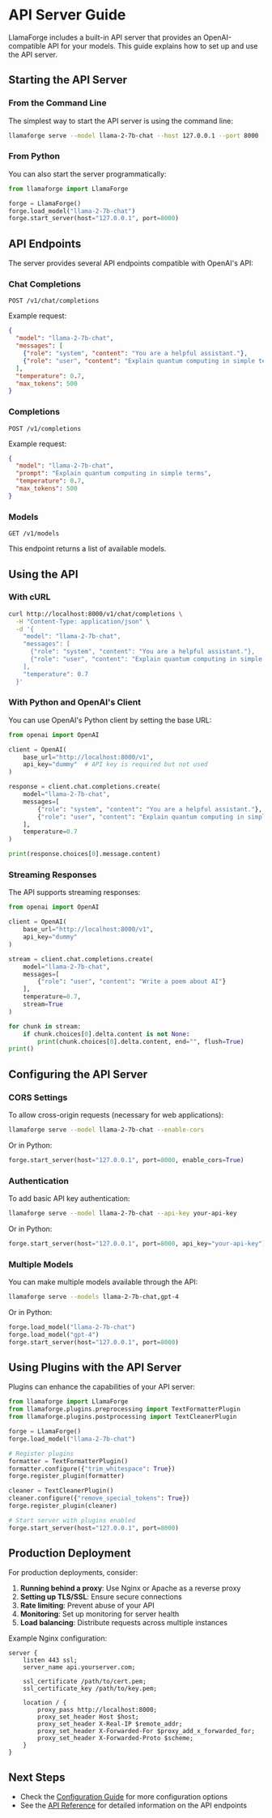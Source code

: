 # API Server Guide

LlamaForge includes a built-in API server that provides an OpenAI-compatible API for your models. This guide explains how to set up and use the API server.

## Starting the API Server

### From the Command Line

The simplest way to start the API server is using the command line:

```bash
llamaforge serve --model llama-2-7b-chat --host 127.0.0.1 --port 8000
```

### From Python

You can also start the server programmatically:

```python
from llamaforge import LlamaForge

forge = LlamaForge()
forge.load_model("llama-2-7b-chat")
forge.start_server(host="127.0.0.1", port=8000)
```

## API Endpoints

The server provides several API endpoints compatible with OpenAI's API:

### Chat Completions

```
POST /v1/chat/completions
```

Example request:

```json
{
  "model": "llama-2-7b-chat",
  "messages": [
    {"role": "system", "content": "You are a helpful assistant."},
    {"role": "user", "content": "Explain quantum computing in simple terms"}
  ],
  "temperature": 0.7,
  "max_tokens": 500
}
```

### Completions

```
POST /v1/completions
```

Example request:

```json
{
  "model": "llama-2-7b-chat",
  "prompt": "Explain quantum computing in simple terms",
  "temperature": 0.7,
  "max_tokens": 500
}
```

### Models

```
GET /v1/models
```

This endpoint returns a list of available models.

## Using the API

### With cURL

```bash
curl http://localhost:8000/v1/chat/completions \
  -H "Content-Type: application/json" \
  -d '{
    "model": "llama-2-7b-chat",
    "messages": [
      {"role": "system", "content": "You are a helpful assistant."},
      {"role": "user", "content": "Explain quantum computing in simple terms"}
    ],
    "temperature": 0.7
  }'
```

### With Python and OpenAI's Client

You can use OpenAI's Python client by setting the base URL:

```python
from openai import OpenAI

client = OpenAI(
    base_url="http://localhost:8000/v1",
    api_key="dummy"  # API key is required but not used
)

response = client.chat.completions.create(
    model="llama-2-7b-chat",
    messages=[
        {"role": "system", "content": "You are a helpful assistant."},
        {"role": "user", "content": "Explain quantum computing in simple terms"}
    ],
    temperature=0.7
)

print(response.choices[0].message.content)
```

### Streaming Responses

The API supports streaming responses:

```python
from openai import OpenAI

client = OpenAI(
    base_url="http://localhost:8000/v1",
    api_key="dummy"
)

stream = client.chat.completions.create(
    model="llama-2-7b-chat",
    messages=[
        {"role": "user", "content": "Write a poem about AI"}
    ],
    temperature=0.7,
    stream=True
)

for chunk in stream:
    if chunk.choices[0].delta.content is not None:
        print(chunk.choices[0].delta.content, end="", flush=True)
print()
```

## Configuring the API Server

### CORS Settings

To allow cross-origin requests (necessary for web applications):

```bash
llamaforge serve --model llama-2-7b-chat --enable-cors
```

Or in Python:

```python
forge.start_server(host="127.0.0.1", port=8000, enable_cors=True)
```

### Authentication

To add basic API key authentication:

```bash
llamaforge serve --model llama-2-7b-chat --api-key your-api-key
```

Or in Python:

```python
forge.start_server(host="127.0.0.1", port=8000, api_key="your-api-key")
```

### Multiple Models

You can make multiple models available through the API:

```bash
llamaforge serve --models llama-2-7b-chat,gpt-4
```

Or in Python:

```python
forge.load_model("llama-2-7b-chat")
forge.load_model("gpt-4")
forge.start_server(host="127.0.0.1", port=8000)
```

## Using Plugins with the API Server

Plugins can enhance the capabilities of your API server:

```python
from llamaforge import LlamaForge
from llamaforge.plugins.preprocessing import TextFormatterPlugin
from llamaforge.plugins.postprocessing import TextCleanerPlugin

forge = LlamaForge()
forge.load_model("llama-2-7b-chat")

# Register plugins
formatter = TextFormatterPlugin()
formatter.configure({"trim_whitespace": True})
forge.register_plugin(formatter)

cleaner = TextCleanerPlugin()
cleaner.configure({"remove_special_tokens": True})
forge.register_plugin(cleaner)

# Start server with plugins enabled
forge.start_server(host="127.0.0.1", port=8000)
```

## Production Deployment

For production deployments, consider:

1. **Running behind a proxy**: Use Nginx or Apache as a reverse proxy
2. **Setting up TLS/SSL**: Ensure secure connections
3. **Rate limiting**: Prevent abuse of your API
4. **Monitoring**: Set up monitoring for server health
5. **Load balancing**: Distribute requests across multiple instances

Example Nginx configuration:

```nginx
server {
    listen 443 ssl;
    server_name api.yourserver.com;

    ssl_certificate /path/to/cert.pem;
    ssl_certificate_key /path/to/key.pem;

    location / {
        proxy_pass http://localhost:8000;
        proxy_set_header Host $host;
        proxy_set_header X-Real-IP $remote_addr;
        proxy_set_header X-Forwarded-For $proxy_add_x_forwarded_for;
        proxy_set_header X-Forwarded-Proto $scheme;
    }
}
```

## Next Steps

- Check the [Configuration Guide](../getting-started/configuration.md) for more configuration options
- See the [API Reference](../api/server.md) for detailed information on the API endpoints 
